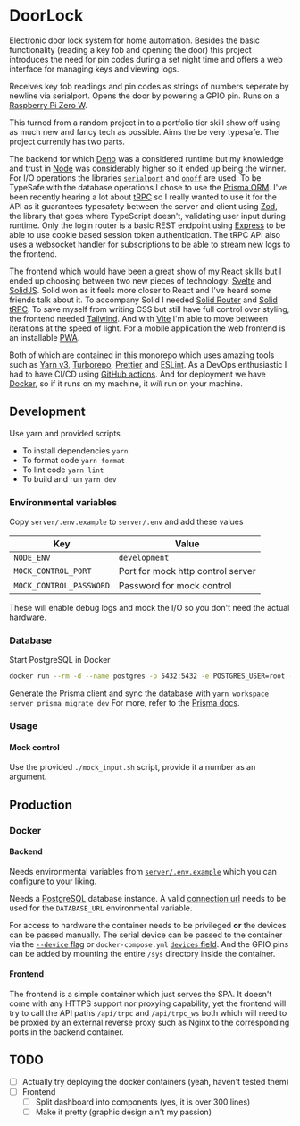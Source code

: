 # DoorLock

Electronic door lock system for home automation. Besides the basic functionality (reading a key fob and opening the door) this project introduces the need for pin codes during a set night time and offers a web interface for managing keys and viewing logs.

Receives key fob readings and pin codes as strings of numbers seperate by newline via serialport. Opens the door by powering a GPIO pin. Runs on a [Raspberry Pi Zero W](https://www.raspberrypi.com/products/raspberry-pi-zero-w/).

This turned from a random project in to a portfolio tier skill show off using as much new and fancy tech as possible. Aims the be very typesafe. The project currently has two parts.

The backend for which [Deno](https://deno.land/) was a considered runtime but my knowledge and trust in [Node](https://nodejs.org/) was considerably higher so it ended up being the winner. For I/O operations the libraries [`serialport`](https://serialport.io/) and [`onoff`](https://npmjs.com/package/onoff) are used. To be TypeSafe with the database operations I chose to use the [Prisma ORM](https://www.prisma.io/). I've been recently hearing a lot about [tRPC](https://trpc.io/) so I really wanted to use it for the API as it guarantees typesafety between the server and client using [Zod](https://zod.dev/), the library that goes where TypeScript doesn't, validating user input during runtime. Only the login router is a basic REST endpoint using [Express](https://expressjs.com/) to be able to use cookie based session token authentication. The tRPC API also uses a websocket handler for subscriptions to be able to stream new logs to the frontend.

The frontend which would have been a great show of my [React](https://reactjs.org/) skills but I ended up choosing between two new pieces of technology: [Svelte](https://svelte.dev/) and [SolidJS](https://www.solidjs.com/). Solid won as it feels more closer to React and I've heard some friends talk about it. To accompany Solid I needed [Solid Router](https://www.npmjs.com/package/@solidjs/router) and [Solid tRPC](https://www.npmjs.com/package/solid-trpc). To save myself from writing CSS but still have full control over styling, the frontend needed [Tailwind](https://tailwindcss.com/). And with [Vite](https://vitejs.dev/) I'm able to move between iterations at the speed of light. For a mobile application the web frontend is an installable [PWA](https://developer.mozilla.org/en-US/docs/Web/Progressive_web_apps).

Both of which are contained in this monorepo which uses amazing tools such as [Yarn v3](https://yarnpkg.com/), [Turborepo](https://turbo.build/repo), [Prettier](https://prettier.io/) and [ESLint](https://eslint.org/). As a DevOps enthusiastic I had to have CI/CD using [GitHub actions](https://docs.github.com/en/actions). And for deployment we have [Docker](https://www.docker.com/), so if it runs on my machine, it _will_ run on your machine.

## Development

Use yarn and provided scripts

-   To install dependencies `yarn`
-   To format code `yarn format`
-   To lint code `yarn lint`
-   To build and run `yarn dev`

### Environmental variables

Copy `server/.env.example` to `server/.env` and add these values

| Key                     | Value                             |
| ----------------------- | --------------------------------- |
| `NODE_ENV`              | `development`                     |
| `MOCK_CONTROL_PORT`     | Port for mock http control server |
| `MOCK_CONTROL_PASSWORD` | Password for mock control         |

These will enable debug logs and mock the I/O so you don't need the actual hardware.

### Database

Start PostgreSQL in Docker

```bash
docker run --rm -d --name postgres -p 5432:5432 -e POSTGRES_USER=root -e POSTGRES_PASSWORD=password -e POSTGRES_DB=some_db postgres
```

Generate the Prisma client and sync the database with `yarn workspace server prisma migrate dev`
For more, refer to the [Prisma docs](https://www.prisma.io/docs).

### Usage

#### Mock control

Use the provided `./mock_input.sh` script, provide it a number as an argument.

## Production

### Docker

#### Backend

Needs environmental variables from [`server/.env.example`](./server/.env.example) which you can configure to your liking.

Needs a [PostgreSQL](https://www.postgresql.org/) database instance. A valid [connection url](https://www.prisma.io/docs/concepts/database-connectors/postgresql#connection-url) needs to be used for the `DATABASE_URL` environmental variable.

For access to hardware the container needs to be privileged **or** the devices can be passed manually. The serial device can be passed to the container via the [`--device` flag](https://docs.docker.com/engine/reference/run/#runtime-privilege-and-linux-capabilities) or `docker-compose.yml` [`devices` field](https://docs.docker.com/compose/compose-file/compose-file-v3/#devices). And the GPIO pins can be added by mounting the entire `/sys` directory inside the container.

#### Frontend

The frontend is a simple container which just serves the SPA. It doesn't come with any HTTPS support nor proxying capability, yet the frontend will try to call the API paths `/api/trpc` and `/api/trpc_ws` both which will need to be proxied by an external reverse proxy such as Nginx to the corresponding ports in the backend container.

## TODO

-   [ ] Actually try deploying the docker containers (yeah, haven't tested them)
-   [ ] Frontend
    -   [ ] Split dashboard into components (yes, it is over 300 lines)
    -   [ ] Make it pretty (graphic design ain't my passion)
